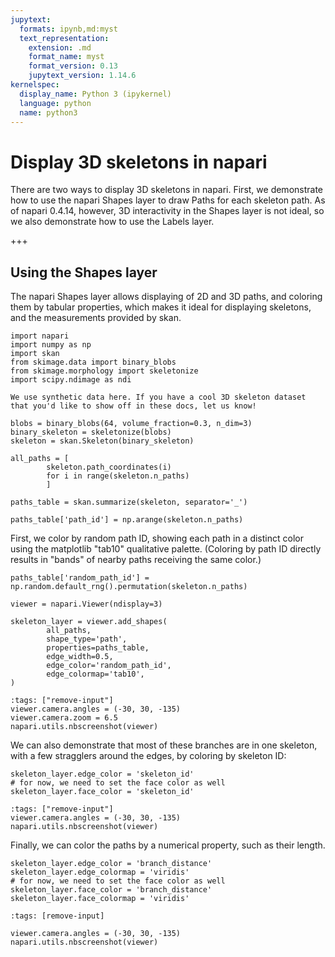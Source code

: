 ```yaml
---
jupytext:
  formats: ipynb,md:myst
  text_representation:
    extension: .md
    format_name: myst
    format_version: 0.13
    jupytext_version: 1.14.6
kernelspec:
  display_name: Python 3 (ipykernel)
  language: python
  name: python3
---
```


# Display 3D skeletons in napari

There are two ways to display 3D skeletons in napari. First, we demonstrate how to use the napari Shapes layer to draw Paths for each skeleton path. As of napari 0.4.14, however, 3D interactivity in the Shapes layer is not ideal, so we also demonstrate how to use the Labels layer.

+++

## Using the Shapes layer

The napari Shapes layer allows displaying of 2D and 3D paths, and coloring them by tabular properties, which makes it ideal for displaying skeletons, and the measurements provided by skan.

```{code-cell} ipython3
import napari
import numpy as np
import skan
from skimage.data import binary_blobs
from skimage.morphology import skeletonize
import scipy.ndimage as ndi
```

```{note}
We use synthetic data here. If you have a cool 3D skeleton dataset that you'd like to show off in these docs, let us know!
```

```{code-cell} ipython3
blobs = binary_blobs(64, volume_fraction=0.3, n_dim=3)
binary_skeleton = skeletonize(blobs)
skeleton = skan.Skeleton(binary_skeleton)
```

```{code-cell} ipython3
all_paths = [
        skeleton.path_coordinates(i)
        for i in range(skeleton.n_paths)
        ]
```

```{code-cell} ipython3
paths_table = skan.summarize(skeleton, separator='_')
```

```{code-cell} ipython3
paths_table['path_id'] = np.arange(skeleton.n_paths)
```

First, we color by random path ID, showing each path in a distinct color using the matplotlib "tab10" qualitative palette. (Coloring by path ID directly results in "bands" of nearby paths receiving the same color.)

```{code-cell} ipython3
paths_table['random_path_id'] = np.random.default_rng().permutation(skeleton.n_paths)
```

```{code-cell} ipython3
viewer = napari.Viewer(ndisplay=3)

skeleton_layer = viewer.add_shapes(
        all_paths,
        shape_type='path',
        properties=paths_table,
        edge_width=0.5,
        edge_color='random_path_id',
        edge_colormap='tab10',
)
```

```{code-cell} ipython3
:tags: ["remove-input"]
viewer.camera.angles = (-30, 30, -135)
viewer.camera.zoom = 6.5
napari.utils.nbscreenshot(viewer)
```

We can also demonstrate that most of these branches are in one skeleton, with a few stragglers around the edges, by coloring by skeleton ID:

```{code-cell} ipython3
skeleton_layer.edge_color = 'skeleton_id'
# for now, we need to set the face color as well
skeleton_layer.face_color = 'skeleton_id'
```

```{code-cell} ipython3
:tags: ["remove-input"]
viewer.camera.angles = (-30, 30, -135)
napari.utils.nbscreenshot(viewer)
```

Finally, we can color the paths by a numerical property, such as their length.

```{code-cell} ipython3
skeleton_layer.edge_color = 'branch_distance'
skeleton_layer.edge_colormap = 'viridis'
# for now, we need to set the face color as well
skeleton_layer.face_color = 'branch_distance'
skeleton_layer.face_colormap = 'viridis'
```

```{code-cell} ipython3
:tags: [remove-input]

viewer.camera.angles = (-30, 30, -135)
napari.utils.nbscreenshot(viewer)
```
